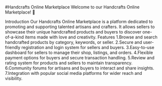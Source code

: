#Handcrafts Online Marketplace
Welcome to our Handcrafts Online Marketplace! 🎉


Introduction
Our Handcrafts Online Marketplace is a platform dedicated to promoting and supporting talented artisans and crafters. It allows sellers to showcase their unique handcrafted products and buyers to discover one-of-a-kind items made with love and creativity.
Features
1.Browse and search handcrafted products by category, keywords, or seller.
2.Secure and user-friendly registration and login system for sellers and buyers.
3.Easy-to-use dashboard for sellers to manage their shop, listings, and orders.
4.Flexible payment options for buyers and secure transaction handling.
5.Review and rating system for products and sellers to maintain transparency.
6.Community forums for artisans and buyers to interact and share insights.
7.Integration with popular social media platforms for wider reach and visibility.

